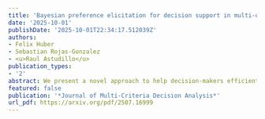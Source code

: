 ```yaml
---
title: 'Bayesian preference elicitation for decision support in multi-objective optimization'
date: '2025-10-01'
publishDate: '2025-10-01T22:34:17.512039Z'
authors:
- Felix Huber
- Sebastian Rojas-Gonzalez
- <u>Raul Astudillo</u>
publication_types:
- '2'
abstract: We present a novel approach to help decision-makers efficiently identify preferred solutions from the Pareto set of a multi-objective optimization problem. Our method uses a Bayesian model to estimate the decision-maker's utility function based on pairwise comparisons. Aided by this model, a principled elicitation strategy selects queries interactively to balance exploration and exploitation, guiding the discovery of high-utility solutions. The approach is flexible: it can be used interactively or a posteriori after estimating the Pareto front through standard multi-objective optimization techniques. Additionally, at the end of the elicitation phase, it generates a reduced menu of high-quality solutions, simplifying the decision-making process. Through experiments on test problems with up to nine objectives, our method demonstrates superior performance in finding high-utility solutions with a small number of queries. We also provide an open-source implementation of our method to support its adoption by the broader community.
featured: false
publication: '*Journal of Multi-Criteria Decision Analysis*'
url_pdf: https://arxiv.org/pdf/2507.16999
---
```


